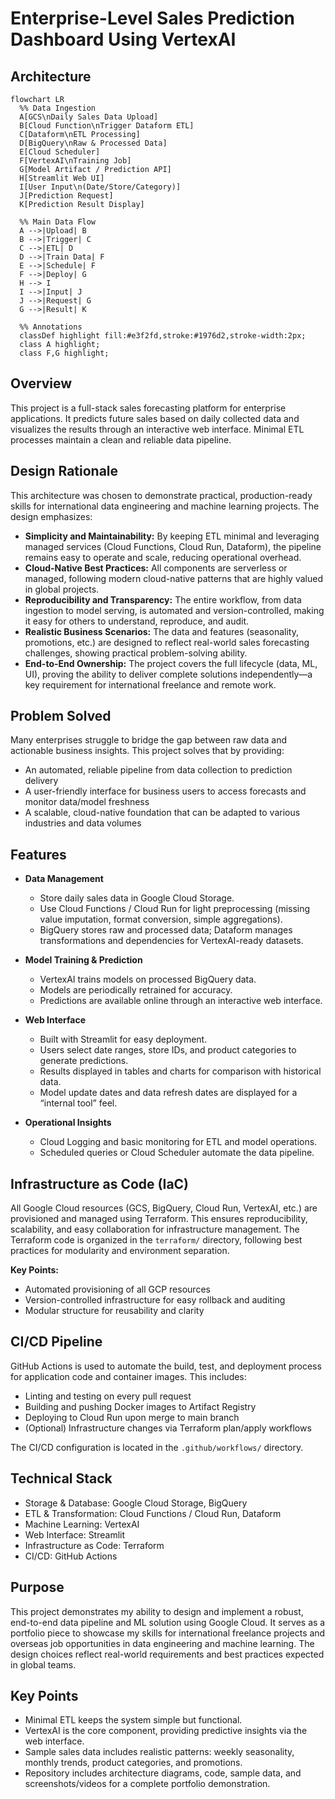 # Enterprise-Level Sales Prediction Dashboard Using VertexAI

## Architecture

```mermaid
flowchart LR
  %% Data Ingestion
  A[GCS\nDaily Sales Data Upload]
  B[Cloud Function\nTrigger Dataform ETL]
  C[Dataform\nETL Processing]
  D[BigQuery\nRaw & Processed Data]
  E[Cloud Scheduler]
  F[VertexAI\nTraining Job]
  G[Model Artifact / Prediction API]
  H[Streamlit Web UI]
  I[User Input\n(Date/Store/Category)]
  J[Prediction Request]
  K[Prediction Result Display]

  %% Main Data Flow
  A -->|Upload| B
  B -->|Trigger| C
  C -->|ETL| D
  D -->|Train Data| F
  E -->|Schedule| F
  F -->|Deploy| G
  H --> I
  I -->|Input| J
  J -->|Request| G
  G -->|Result| K

  %% Annotations
  classDef highlight fill:#e3f2fd,stroke:#1976d2,stroke-width:2px;
  class A highlight;
  class F,G highlight;
```

## Overview

This project is a full-stack sales forecasting platform for enterprise applications. It predicts future sales based on daily collected data and visualizes the results through an interactive web interface. Minimal ETL processes maintain a clean and reliable data pipeline.

## Design Rationale

This architecture was chosen to demonstrate practical, production-ready skills for international data engineering and machine learning projects. The design emphasizes:

- **Simplicity and Maintainability:** By keeping ETL minimal and leveraging managed services (Cloud Functions, Cloud Run, Dataform), the pipeline remains easy to operate and scale, reducing operational overhead.
- **Cloud-Native Best Practices:** All components are serverless or managed, following modern cloud-native patterns that are highly valued in global projects.
- **Reproducibility and Transparency:** The entire workflow, from data ingestion to model serving, is automated and version-controlled, making it easy for others to understand, reproduce, and audit.
- **Realistic Business Scenarios:** The data and features (seasonality, promotions, etc.) are designed to reflect real-world sales forecasting challenges, showing practical problem-solving ability.
- **End-to-End Ownership:** The project covers the full lifecycle (data, ML, UI), proving the ability to deliver complete solutions independently—a key requirement for international freelance and remote work.

## Problem Solved

Many enterprises struggle to bridge the gap between raw data and actionable business insights. This project solves that by providing:

- An automated, reliable pipeline from data collection to prediction delivery
- A user-friendly interface for business users to access forecasts and monitor data/model freshness
- A scalable, cloud-native foundation that can be adapted to various industries and data volumes

## Features

- **Data Management**

  - Store daily sales data in Google Cloud Storage.
  - Use Cloud Functions / Cloud Run for light preprocessing (missing value imputation, format conversion, simple aggregations).
  - BigQuery stores raw and processed data; Dataform manages transformations and dependencies for VertexAI-ready datasets.

- **Model Training & Prediction**

  - VertexAI trains models on processed BigQuery data.
  - Models are periodically retrained for accuracy.
  - Predictions are available online through an interactive web interface.

- **Web Interface**

  - Built with Streamlit for easy deployment.
  - Users select date ranges, store IDs, and product categories to generate predictions.
  - Results displayed in tables and charts for comparison with historical data.
  - Model update dates and data refresh dates are displayed for a “internal tool” feel.

- **Operational Insights**
  - Cloud Logging and basic monitoring for ETL and model operations.
  - Scheduled queries or Cloud Scheduler automate the data pipeline.

## Infrastructure as Code (IaC)

All Google Cloud resources (GCS, BigQuery, Cloud Run, VertexAI, etc.) are provisioned and managed using Terraform. This ensures reproducibility, scalability, and easy collaboration for infrastructure management. The Terraform code is organized in the `terraform/` directory, following best practices for modularity and environment separation.

**Key Points:**

- Automated provisioning of all GCP resources
- Version-controlled infrastructure for easy rollback and auditing
- Modular structure for reusability and clarity

## CI/CD Pipeline

GitHub Actions is used to automate the build, test, and deployment process for application code and container images. This includes:

- Linting and testing on every pull request
- Building and pushing Docker images to Artifact Registry
- Deploying to Cloud Run upon merge to main branch
- (Optional) Infrastructure changes via Terraform plan/apply workflows

The CI/CD configuration is located in the `.github/workflows/` directory.

## Technical Stack

- Storage & Database: Google Cloud Storage, BigQuery
- ETL & Transformation: Cloud Functions / Cloud Run, Dataform
- Machine Learning: VertexAI
- Web Interface: Streamlit
- Infrastructure as Code: Terraform
- CI/CD: GitHub Actions

## Purpose

This project demonstrates my ability to design and implement a robust, end-to-end data pipeline and ML solution using Google Cloud. It serves as a portfolio piece to showcase my skills for international freelance projects and overseas job opportunities in data engineering and machine learning. The design choices reflect real-world requirements and best practices expected in global teams.

## Key Points

- Minimal ETL keeps the system simple but functional.
- VertexAI is the core component, providing predictive insights via the web interface.
- Sample sales data includes realistic patterns: weekly seasonality, monthly trends, product categories, and promotions.
- Repository includes architecture diagrams, code, sample data, and screenshots/videos for a complete portfolio demonstration.

